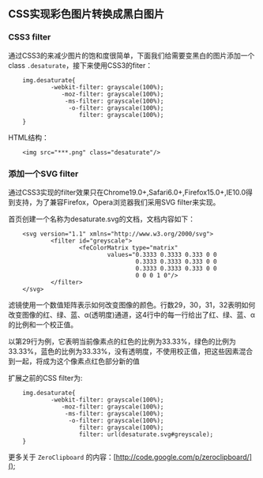 ## CSS实现彩色图片转换成黑白图片

### CSS3 filter

通过CSS3的来减少图片的饱和度很简单，下面我们给需要变黑白的图片添加一个class `.desaturate`，接下来使用CSS3的fiter：

        img.desaturate{
                -webkit-filter: grayscale(100%);
                   -moz-filter: grayscale(100%);
                    -ms-filter: grayscale(100%);
                     -o-filter: grayscale(100%);
                        filter: grayscale(100%);
        }
        
HTML结构：

        <img src="***.png" class="desaturate"/>
        

### 添加一个SVG filter

通过CSS3实现的filter效果只在Chrome19.0+,Safari6.0+,Firefox15.0+,IE10.0得到支持，为了兼容Firefox，Opera浏览器我们采用SVG filter来实现。

首页创建一个名称为desaturate.svg的文档，文档内容如下：

        <svg version="1.1" xmlns="http://www.w3.org/2000/svg">
                <filter id="greyscale">
                        <feColorMatrix type="matrix" 
                                values="0.3333 0.3333 0.333 0 0
                                        0.3333 0.3333 0.333 0 0
                                        0.3333 0.3333 0.333 0 0
                                        0 0 0 1 0"/>
                </filter>
        </svg>
        
滤镜使用一个数值矩阵表示如何改变图像的颜色。行数29，30，31，32表明如何改变图像的红、绿、蓝、α(透明度)通道，这4行中的每一行给出了红、绿、蓝、α的比例和一个校正值。

以第29行为例，它表明当前像素点的红色的比例为33.33%，绿色的比例为33.33%，蓝色的比例为33.33%，没有透明度，不使用校正值，把这些因素混合到一起，将成为这个像素点红色部分新的值
        
扩展之前的CSS filter为:

        img.desaturate{
                -webkit-filter: grayscale(100%);
                   -moz-filter: grayscale(100%);
                    -ms-filter: grayscale(100%);
                     -o-filter: grayscale(100%);
                        filter: grayscale(100%);
                        filter: url(desaturate.svg#greyscale);
        }
       
    
更多关于 `ZeroClipboard` 的内容：[http://code.google.com/p/zeroclipboard/]();